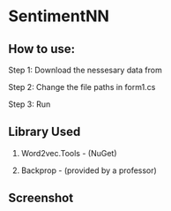 # SentimentNN

## How to use:

Step 1: Download the nessesary data from 

Step 2: Change the file paths in form1.cs

Step 3: Run

## Library Used

1. Word2vec.Tools - (NuGet)

2. Backprop - (provided by a professor)

## Screenshot

